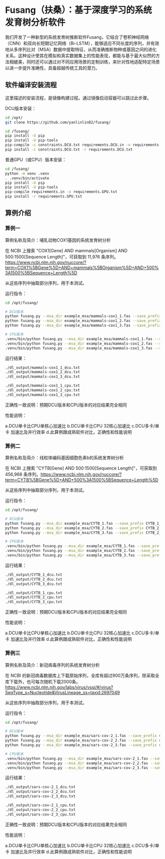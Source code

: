 # Fusang（扶桑）：基于深度学习的系统发育树分析软件

我们开发了一种新型的系统发育树推断软件Fusang，它结合了卷积神经网络（CNN）和双向长短期记忆网络（Bi-LSTM），能够适应不同长度的序列，并有效地从多序列比对（MSA）数据中提取特征，从而准确推断物种或基因之间的进化关系。这种设计使其在模拟和真实数据集上的性能表现，都能与基于最大似然的方法相媲美，同时还可以通过对不同应用场景的定制训练，来针对性地适配特定场景以进一步提升准确性，具备超越传统工具的潜力。

## 软件编译安装流程

这里描述的安装流程，是镜像构建过程。通过镜像启动容器可以跳过此步骤。

DCU版本安装：

```sh
cd /opt/
git clone https://github.com/yanlinlin82/fusang/

cd /fusang/
pip install -U pip
pip install -U pip-tools
pip-compile -c constraints.DCU.txt requirements.DCU.in -o requirements.DCU.txt
pip install -c constraints.DCU.txt -r requirements.DCU.txt
```

普通GPU（或CPU）版本安装：

```sh
cd /fusang/
python -m venv .venv
. .venv/bin/activate
pip install -U pip
pip install -U pip-tools
pip-compile requirements.in -o requirements.GPU.txt
pip install -r requirements.GPU.txt
```

## 算例介绍

### 算例一

算例名称及简介：哺乳动物COX1基因的系统发育树分析

在 NCBI 上搜索 "COX1[Gene] AND mammals[Organism] AND 500:1500[Sequence Length]"，可获取到 11,976 条序列。<https://www.ncbi.nlm.nih.gov/nuccore/?term=COX1%5BGene%5D+AND+mammals%5BOrganism%5D+AND+500%3A1500%5BSequence+Length%5D>

从这些序列中抽取部分序列，用于本测试。

运行指令：

```sh
cd /opt/fusang/

# DCU版本
python fusang.py --msa_dir example_msa/mammals-cox1_1.fas --save_prefix mammals-cox1_1_dcu
python fusang.py --msa_dir example_msa/mammals-cox1_2.fas --save_prefix mammals-cox1_2_dcu
python fusang.py --msa_dir example_msa/mammals-cox1_3.fas --save_prefix mammals-cox1_2_dcu

# CPU版本
.venv/bin/python fusang.py --msa_dir example_msa/mammals-cox1_1.fas --save_prefix mammals-cox1_1_cpu
.venv/bin/python fusang.py --msa_dir example_msa/mammals-cox1_2.fas --save_prefix mammals-cox1_2_cpu
.venv/bin/python fusang.py --msa_dir example_msa/mammals-cox1_3.fas --save_prefix mammals-cox1_3_cpu
```

运行结果：

```sh
./dl_output/mammals-cox1_1_dcu.txt
./dl_output/mammals-cox1_2_dcu.txt
./dl_output/mammals-cox1_3_dcu.txt

./dl_output/mammals-cox1_1_cpu.txt
./dl_output/mammals-cox1_2_cpu.txt
./dl_output/mammals-cox1_3_cpu.txt
```

正确性一致说明：预期DCU版本和CPU版本的对应结果完全相同

性能说明：

a.DCU单卡比CPU单核心加速比
b.DCU单卡比CPU 32核心加速比
c.DCU多卡/单卡 加速比及并行效率
d.此算例跟成熟软件对比，正确性和性能说明

### 算例二

算例名称及简介：线粒体编码基因细胞色素b的系统发育树分析

在 NCBI 上搜索 "CYTB[Gene] AND 500:1500[Sequence Length]"，可获取到 456,968 条序列。<https://www.ncbi.nlm.nih.gov/nuccore/?term=CYTB%5BGene%5D+AND+500%3A1500%5BSequence+Length%5D>

从这些序列中抽取部分序列，用于本测试。

运行指令：

```sh
cd /opt/fusang/

# DCU版本
python fusang.py --msa_dir example_msa/CYTB_1.fas --save_prefix CYTB_1_dcu
python fusang.py --msa_dir example_msa/CYTB_2.fas --save_prefix CYTB_2_dcu
python fusang.py --msa_dir example_msa/CYTB_3.fas --save_prefix CYTB_2_dcu

# CPU版本
.venv/bin/python fusang.py --msa_dir example_msa/CYTB_1.fas --save_prefix CYTB_1_cpu
.venv/bin/python fusang.py --msa_dir example_msa/CYTB_2.fas --save_prefix CYTB_2_cpu
.venv/bin/python fusang.py --msa_dir example_msa/CYTB_3.fas --save_prefix CYTB_3_cpu
```

运行结果：

```sh
./dl_output/CYTB_1_dcu.txt
./dl_output/CYTB_2_dcu.txt
./dl_output/CYTB_3_dcu.txt

./dl_output/CYTB_1_cpu.txt
./dl_output/CYTB_2_cpu.txt
./dl_output/CYTB_3_cpu.txt
```

正确性一致说明：预期DCU版本和CPU版本的对应结果完全相同

性能说明：

a.DCU单卡比CPU单核心加速比
b.DCU单卡比CPU 32核心加速比
c.DCU多卡/单卡 加速比及并行效率
d.此算例跟成熟软件对比，正确性和性能说明

### 算例三

算例名称及简介：新冠病毒序列的系统发育树分析

在 NCBI 的新冠病毒数据库上下载原始序列，全库有超过900万条序列，除采取全库下载外，也可每次随机下载2000条。<https://www.ncbi.nlm.nih.gov/labs/virus/vssi/#/virus?SeqType_s=Nucleotide&VirusLineage_ss=taxid:2697049>

从这些序列中抽取部分序列，用于本测试。

运行指令：

```sh
cd /opt/fusang/

# DCU版本
python fusang.py --msa_dir example_msa/sars-cov-2_1.fas --save_prefix sars-cov-2_1_dcu
python fusang.py --msa_dir example_msa/sars-cov-2_2.fas --save_prefix sars-cov-2_2_dcu
python fusang.py --msa_dir example_msa/sars-cov-2_3.fas --save_prefix sars-cov-2_2_dcu

# CPU版本
.venv/bin/python fusang.py --msa_dir example_msa/sars-cov-2_1.fas --save_prefix sars-cov-2_1_cpu
.venv/bin/python fusang.py --msa_dir example_msa/sars-cov-2_2.fas --save_prefix sars-cov-2_2_cpu
.venv/bin/python fusang.py --msa_dir example_msa/sars-cov-2_3.fas --save_prefix sars-cov-2_3_cpu
```

运行结果：

```sh
./dl_output/sars-cov-2_1_dcu.txt
./dl_output/sars-cov-2_2_dcu.txt
./dl_output/sars-cov-2_3_dcu.txt

./dl_output/sars-cov-2_1_cpu.txt
./dl_output/sars-cov-2_2_cpu.txt
./dl_output/sars-cov-2_3_cpu.txt
```

正确性一致说明：预期DCU版本和CPU版本的对应结果完全相同

性能说明：

a.DCU单卡比CPU单核心加速比
b.DCU单卡比CPU 32核心加速比
c.DCU多卡/单卡 加速比及并行效率
d.此算例跟成熟软件对比，正确性和性能说明
